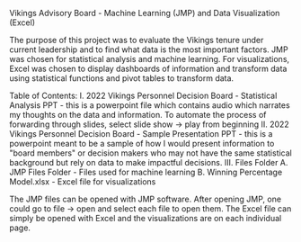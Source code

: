 Vikings Advisory Board - Machine Learning (JMP) and Data Visualization (Excel)

The purpose of this project was to evaluate the Vikings tenure under current leadership and to find what data is the most important factors. JMP was chosen for statistical analysis and machine learning. For visualizations, Excel was chosen to display dashboards of information and transform data using statistical functions and pivot tables to transform data.

Table of Contents: 
  I. 2022 Vikings Personnel Decision Board - Statistical Analysis PPT - this is a powerpoint file which contains audio which narrates my thoughts on the data and information. To automate the process of forwarding through slides, select slide show -> play from beginning 
  II. 2022 Vikings Personnel Decision Board - Sample Presentation PPT - this is a powerpoint meant to be a sample of how I would present information to "board members" or decision makers who may not have the same statistical background but rely on data to make impactful decisions.
  III. Files Folder 
    A. JMP Files Folder - Files used for machine learning
    B. Winning Percentage Model.xlsx - Excel file for visualizations

The JMP files can be opened with JMP software. After opening JMP, one could go to file -> open and select each file to open them.
The Excel file can simply be opened with Excel and the visualizations are on each individual page.
